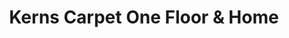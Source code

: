 ---
title: "Kerns Carpet One Floor & Home"
url: /mequon/kerns-carpet-one-floor-und-home/
shop: Teppiche
---